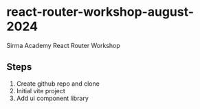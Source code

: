 # react-router-workshop-august-2024
Sirma Academy React Router Workshop


## Steps
1. Create github repo and clone
2. Initial vite project
3. Add ui component library
